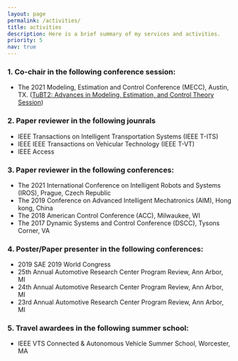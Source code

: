 ```yaml
---
layout: page
permalink: /activities/
title: activities
description: Here is a brief summary of my services and activities.
priority: 5
nav: true
---
```



### 1. Co-chair in the following conference session:
* The 2021 Modeling, Estimation and Control Conference (MECC), Austin, TX. ([TuBT2: Advances in Modeling, Estimation, and Control Theory Session](https://ifac.papercept.net/conferences/conferences/MECC21/program/MECC21_ContentListWeb_2.html))

### 2. Paper reviewer in the following jounrals
* IEEE Transactions on Intelligent Transportation Systems (IEEE T-ITS)
* IEEE IEEE Transactions on Vehicular Technology (IEEE T-VT)
* IEEE Access

### 3. Paper reviewer in the following conferences:

* The 2021 International Conference on Intelligent Robots and Systems (IROS), Prague, Czech Republic
* The 2019 Conference on Advanced Intelligent Mechatronics (AIM), Hong kong, China
* The 2018 American Control Conference (ACC), Milwaukee, WI
* The 2017 Dynamic Systems and Control Conference (DSCC), Tysons Corner, VA

### 4. Poster/Paper presenter in the following conferences:

* 2019 SAE 2019 World Congress 
* 25th Annual Automotive Research Center Program Review, Ann Arbor, MI
* 24th Annual Automotive Research Center Program Review, Ann Arbor, MI
* 23rd Annual Automotive Research Center Program Review, Ann Arbor, MI

### 5. Travel awardees in the following summer school:
* IEEE VTS Connected & Autonomous Vehicle Summer School, Worcester, MA
